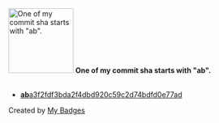 <img src="https://github.com/my-badges/my-badges/blob/master/src/all-badges/abc-commit/ab-commit.png?raw=true" alt="One of my commit sha starts with &quot;ab&quot;." title="One of my commit sha starts with &quot;ab&quot;." width="128">
<strong>One of my commit sha starts with &quot;ab&quot;.</strong>
<br><br>

- <a href="https://github.com/dwesh163/this-repo-has-a-single-goal/commit/aba3f2fdf3bda2f4dbd920c59c2d74bdfd0e77ad"><strong>ab</strong>a3f2fdf3bda2f4dbd920c59c2d74bdfd0e77ad</a>


Created by <a href="https://github.com/my-badges/my-badges">My Badges</a>